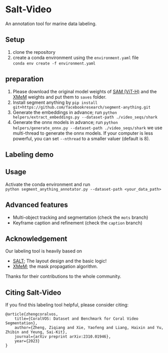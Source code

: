 # Salt-Video
An annotation tool for marine data labeling.

## Setup
1. clone the repository
2. create a conda environment using the ```environment.yaml``` file  
    ```conda env create -f environment.yaml```
    
## preparation

1. Please download the original model weights of [SAM (ViT-H)](https://dl.fbaipublicfiles.com/segment_anything/sam_vit_h_4b8939.pth) and the [XMeM](https://github.com/hkchengrex/XMem/releases/download/v1.0/XMem.pth) weights and put them to ```saves``` folder.
2. Install segment anything by ```pip install git+https://github.com/facebookresearch/segment-anything.git```
3. Generate the embeddings in advance; run
```python helpers/extract_embeddings.py --dataset-path ./video_seqs/shark```
4. Generate the onnx models in advance; run
```python helpers/generate_onnx.py --dataset-path ./video_seqs/shark```
we use multi-thread to generate the onnx models. If your computer is less powerful, you can set ```--nthread``` to a smaller valuer (default is 8).

## Labeling demo


## Usage
Activate the conda environment and run  
```python segment_anything_annotator.py --dataset-path <your_data_path>```

## Advanced features
- Multi-object tracking and segmentation (check the ```mots``` branch)
- Keyframe caption and refinement (check the ```caption``` branch)

## Acknowledgement

Our labeling tool is heavily based on 
+ [SALT](https://github.com/anuragxel/salt); The layout design and the basic logic!
+ [XMeM](https://github.com/hkchengrex/XMem); the mask propagation algorithm. 

Thanks for their contributions to the whole community.

##  Citing Salt-Video

If you find this labeling tool helpful, please consider citing:
```
@article{zhengcoralvos,
	title={CoralVOS: Dataset and Benchmark for Coral Video Segmentation},
	author={Zheng, Ziqiang and Xie, Yaofeng and Liang, Haixin and Yu, Zhibin and Yeung, Sai-Kit},
	journal={arXiv preprint arXiv:2310.01946},
	year={2023}
}
```

